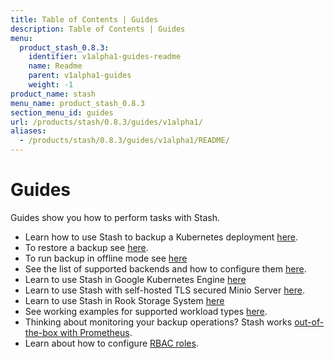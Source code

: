 ```yaml
---
title: Table of Contents | Guides
description: Table of Contents | Guides
menu:
  product_stash_0.8.3:
    identifier: v1alpha1-guides-readme
    name: Readme
    parent: v1alpha1-guides
    weight: -1
product_name: stash
menu_name: product_stash_0.8.3
section_menu_id: guides
url: /products/stash/0.8.3/guides/v1alpha1/
aliases:
  - /products/stash/0.8.3/guides/v1alpha1/README/
---
```

# Guides

Guides show you how to perform tasks with Stash.

- Learn how to use Stash to backup a Kubernetes deployment [here](/docs/guides/v1alpha1/backup.md).
- To restore a backup see [here](/docs/guides/v1alpha1/restore.md).
- To run backup in offline mode see [here](/docs/guides/v1alpha1/offline_backup.md)
- See the list of supported backends and how to configure them [here](/docs/guides/v1alpha1/backends/overview.md).
- Learn to use Stash in Google Kubernetes Engine [here](/docs/guides/v1alpha1/platforms/gke.md)
- Learn to use Stash with self-hosted TLS secured Minio Server [here](/docs/guides/v1alpha1/platforms/minio.md).
- Learn to use Stash in Rook Storage System [here](/docs/guides/v1alpha1/platforms/rook.md)
- See working examples for supported workload types [here](/docs/guides/v1alpha1/workloads.md).
- Thinking about monitoring your backup operations? Stash works [out-of-the-box with Prometheus](/docs/guides/v1alpha1/monitoring/overview.md).
- Learn about how to configure [RBAC roles](/docs/guides/v1alpha1/rbac.md).
